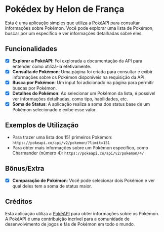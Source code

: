 # Pokédex by Helon de França

Esta é uma aplicação simples que utiliza a [PokéAPI](https://pokeapi.co/docs/v2) para consultar informações sobre Pokémon. Você pode explorar uma lista de Pokémon, buscar por um específico e ver informações detalhadas sobre eles.

## Funcionalidades

- [x] **Explorar a PokéAPI**: Foi explorada a documentação da API para entender como utilizá-la efetivamente.
- [x] **Consulta de Pokémon**: Uma página foi criada para consultar e exibir informações sobre os Pokémon disponíveis na requisição da API.
- [x] **Busca por Pokémon**: Um input foi adicionado na página para permitir buscas por Pokémon.
- [x] **Detalhes do Pokémon**: Ao selecionar um Pokémon da lista, é possível ver informações detalhadas, como tipo, habilidades, etc.
- [x] **Soma de Status**: A aplicação realiza a soma dos status base de um Pokémon selecionado e exibe esse valor.

## Exemplos de Utilização

- Para trazer uma lista dos 151 primeiros Pokémon: `https://pokeapi.co/api/v2/pokemon/?limit=151`
- Para obter mais informações sobre um Pokémon específico, como Charmander (número 4): `https://pokeapi.co/api/v2/pokemon/4/`

## Bônus/Extra

- [x] **Comparação de Pokémon**: Você pode selecionar dois Pokémon e ver qual deles tem a soma de status maior.

## Créditos

Esta aplicação utiliza a [PokéAPI](https://pokeapi.co/docs/v2) para obter informações sobre os Pokémon. A PokéAPI é uma contribuição incrível para a comunidade de desenvolvimento de jogos e fãs de Pokémon em todo o mundo.